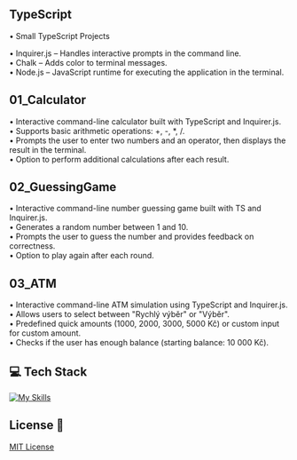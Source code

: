 ## TypeScript
• Small TypeScript Projects <br>

• Inquirer.js – Handles interactive prompts in the command line. <br>
• Chalk – Adds color to terminal messages. <br>
• Node.js – JavaScript runtime for executing the application in the terminal. <br>

## 01_Calculator
• Interactive command-line calculator built with TypeScript and Inquirer.js. <br>
• Supports basic arithmetic operations: +, -, *, /. <br>
• Prompts the user to enter two numbers and an operator, then displays the result in the terminal. <br>
• Option to perform additional calculations after each result. <br>

## 02_GuessingGame
• Interactive command-line number guessing game built with TS and Inquirer.js. <br>
• Generates a random number between 1 and 10. <br>
• Prompts the user to guess the number and provides feedback on correctness. <br>
• Option to play again after each round. <br>

## 03_ATM
• Interactive command-line ATM simulation using TypeScript and Inquirer.js. <br>
• Allows users to select between "Rychlý výběr" or "Výběr". <br>
• Predefined quick amounts (1000, 2000, 3000, 5000 Kč) or custom input for custom amount. <br>
• Checks if the user has enough balance (starting balance: 10 000 Kč). <br>

## 💻 Tech Stack
[![My Skills](https://skillicons.dev/icons?i=javascript,typescript,nodejs)](https://skillicons.dev)

## License 🔐 
[MIT License](LICENSE)